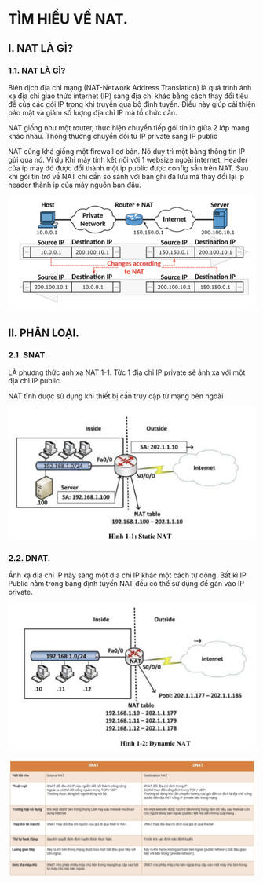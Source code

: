 # TÌM HIỂU VỀ NAT.


## I. NAT LÀ GÌ?


### 1.1. NAT LÀ GÌ?


Biên dịch địa chỉ mạng (NAT-Network Address Translation) là quá trình ánh xạ địa chỉ giao thức internet (IP) sang địa chỉ khác bằng cách thay đổi tiêu đề của các gói IP trong khi truyền qua bộ định tuyến. Điều này giúp cải thiện bảo mật và giảm số lượng địa chỉ IP mà tổ chức cần.


NAT giống như một router, thực hiện chuyển tiếp gói tin ip giữa 2 lớp mạng khác nhau. Thông thường chuyển đổi từ IP private sang IP public

NAT cũng khá giống một firewall cơ bản. Nó duy trì một bảng thông tin IP gửi qua nó. Ví dụ Khi máy tính kết nối với 1 websize ngoài internet.  Header của ip máy đó được đổi thành một ip public được config sẵn trên NAT. Sau khi gói tin trở về NAT chỉ cần so sánh với bản ghi đã lưu mà thay đổi lại ip header thành ip của máy nguồn ban đầu.

![hinh ](../images/1_NAT.png)




## II. PHÂN LOẠI.


### 2.1. SNAT.

LÀ phương thức ánh xạ NAT 1-1. Tức 1 địa chỉ IP private sẽ ánh xạ với một địa chỉ IP public.

NAT tĩnh được sử dụng khi thiết bị cần truy cập từ mạng bên ngoài

![hinh ](../images/2_SNAT.png)


### 2.2. DNAT.



Ánh xạ địa chỉ IP này sang một địa chỉ IP khác một cách tự động. Bất kì IP Public nằm trong bảng định tuyến  NAT đều có thể sử dụng để gán vào IP private.

![hinh ](../images/3_DNAT.png)



![hinh ](../images/4_SO_SANH.png)



